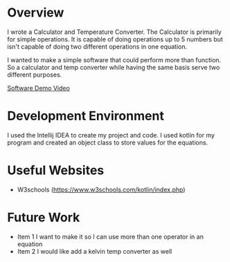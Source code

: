 # Overview
I wrote a Calculator and Temperature Converter. The Calculator is primarily for simple operations. It is capable of doing operations up to 5 numbers but isn't capable of doing two different operations in one equation.

I wanted to make a simple software that could perform more than function. So a calculator and temp converter while having the same basis serve two different purposes.


[Software Demo Video](https://youtu.be/vjYEz7UmpEc)

# Development Environment


I used the Intellij IDEA to create my project and code.
I used kotlin for my program and created an object class to store values for the equations.
# Useful Websites

* W3schools (https://www.w3schools.com/kotlin/index.php)

# Future Work


* Item 1 I want to make it so I can use more than one operator in an equation
* Item 2 I would like add a kelvin temp converter as well